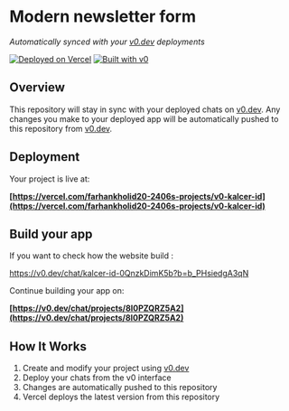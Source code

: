 # Modern newsletter form

*Automatically synced with your [v0.dev](https://v0.dev) deployments*

[![Deployed on Vercel](https://img.shields.io/badge/Deployed%20on-Vercel-black?style=for-the-badge&logo=vercel)](https://vercel.com/farhankholid20-2406s-projects/v0-kalcer-id)
[![Built with v0](https://img.shields.io/badge/Built%20with-v0.dev-black?style=for-the-badge)](https://v0.dev/chat/projects/8I0PZQRZ5A2)

## Overview

This repository will stay in sync with your deployed chats on [v0.dev](https://v0.dev).
Any changes you make to your deployed app will be automatically pushed to this repository from [v0.dev](https://v0.dev).

## Deployment

Your project is live at:

**[https://vercel.com/farhankholid20-2406s-projects/v0-kalcer-id](https://vercel.com/farhankholid20-2406s-projects/v0-kalcer-id)**

## Build your app

If you want to check how the website build :

https://v0.dev/chat/kalcer-id-0QnzkDimK5b?b=b_PHsiedgA3qN

Continue building your app on:

**[https://v0.dev/chat/projects/8I0PZQRZ5A2](https://v0.dev/chat/projects/8I0PZQRZ5A2)**

## How It Works

1. Create and modify your project using [v0.dev](https://v0.dev)
2. Deploy your chats from the v0 interface
3. Changes are automatically pushed to this repository
4. Vercel deploys the latest version from this repository
